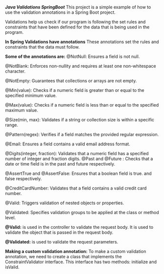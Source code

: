 ***Java Validations SpringBoot***
This project is a simple example of how to use the validation annotations in a Spring Boot project.

Validations help us check if our program is following the set rules  and constraints  that have been
defined for the data that is being used in the program.

**In Spring Validations have annotations**
These annotations set the rules and constraints that the data must follow.

**Some of the annotations are:**
@NotNull: Ensures a field is not null.

@NotBlank: Enforces non-nullity and requires at least one non-whitespace character.

@NotEmpty: Guarantees that collections or arrays are not empty.

@Min(value): Checks if a numeric field is greater than or equal to the specified minimum value.

@Max(value): Checks if a numeric field is less than or equal to the specified maximum value.

@Size(min, max): Validates if a string or collection size is within a specific range.

@Pattern(regex): Verifies if a field matches the provided regular expression.

@Email: Ensures a field contains a valid email address format.

@Digits(integer, fraction): Validates that a numeric field has a specified number of integer and fraction digits.
@Past and @Future : Checks that a date or time field is in the past and future respectively.

@AssertTrue and @AssertFalse: Ensures that a boolean field is true. and false respectively.

@CreditCardNumber: Validates that a field contains a valid credit card number.

@Valid: Triggers validation of nested objects or properties.

@Validated: Specifies validation groups to be applied at the class or method level.


**@Valid:**
is used in the controller to validate the request body. 
It is used to validate the object that is passed in the request body.

**@Validated:**
is used to validate the request parameters.

**Making a custom validation annotation:**
To make a custom validation annotation, we need to create a class that implements the ConstraintValidator interface.
This interface has two methods: initialize and isValid.


